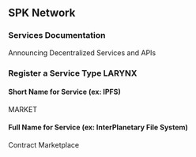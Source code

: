 ## SPK Network 
### Services Documentation
Announcing Decentralized Services and APIs



### Register a Service Type LARYNX

#### Short Name for Service (ex: IPFS)
MARKET
#### Full Name for Service (ex: InterPlanetary File System)
Contract Marketplace
